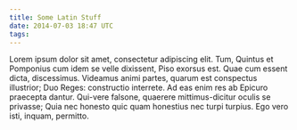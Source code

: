 ```yaml
---
title: Some Latin Stuff
date: 2014-07-03 18:47 UTC
tags:
---
```


Lorem ipsum dolor sit amet, consectetur adipiscing elit. Tum, Quintus et Pomponius cum idem se velle dixissent, Piso exorsus est. Quae cum essent dicta, discessimus. Videamus animi partes, quarum est conspectus illustrior; Duo Reges: constructio interrete. Ad eas enim res ab Epicuro praecepta dantur. Qui-vere falsone, quaerere mittimus-dicitur oculis se privasse; Quia nec honesto quic quam honestius nec turpi turpius. Ego vero isti, inquam, permitto. 